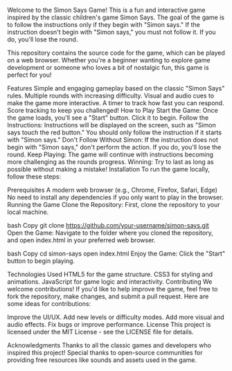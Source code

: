Welcome to the Simon Says Game! This is a fun and interactive game inspired by the classic children's game Simon Says. The goal of the game is to follow the instructions only if they begin with "Simon says." If the instruction doesn't begin with "Simon says," you must not follow it. If you do, you'll lose the round.

This repository contains the source code for the game, which can be played on a web browser. Whether you're a beginner wanting to explore game development or someone who loves a bit of nostalgic fun, this game is perfect for you!

Features
Simple and engaging gameplay based on the classic "Simon Says" rules.
Multiple rounds with increasing difficulty.
Visual and audio cues to make the game more interactive.
A timer to track how fast you can respond.
Score tracking to keep you challenged!
How to Play
Start the Game: Once the game loads, you'll see a "Start" button. Click it to begin.
Follow the Instructions: Instructions will be displayed on the screen, such as "Simon says touch the red button." You should only follow the instruction if it starts with "Simon says."
Don't Follow Without Simon: If the instruction does not begin with "Simon says," don't perform the action. If you do, you'll lose the round.
Keep Playing: The game will continue with instructions becoming more challenging as the rounds progress.
Winning: Try to last as long as possible without making a mistake!
Installation
To run the game locally, follow these steps:

Prerequisites
A modern web browser (e.g., Chrome, Firefox, Safari, Edge)
No need to install any dependencies if you only want to play in the browser.
Running the Game
Clone the Repository: First, clone the repository to your local machine.

bash
Copy
git clone https://github.com/your-username/simon-says.git
Open the Game: Navigate to the folder where you cloned the repository, and open index.html in your preferred web browser.

bash
Copy
cd simon-says
open index.html
Enjoy the Game: Click the "Start" button to begin playing.

Technologies Used
HTML5 for the game structure.
CSS3 for styling and animations.
JavaScript for game logic and interactivity.
Contributing
We welcome contributions! If you'd like to help improve the game, feel free to fork the repository, make changes, and submit a pull request. Here are some ideas for contributions:

Improve the UI/UX.
Add new levels or difficulty modes.
Add more visual and audio effects.
Fix bugs or improve performance.
License
This project is licensed under the MIT License - see the LICENSE file for details.

Acknowledgments
Thanks to all the classic games and developers who inspired this project!
Special thanks to open-source communities for providing free resources like sounds and assets used in the game.
